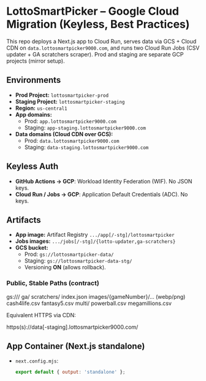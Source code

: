 # LottoSmartPicker – Google Cloud Migration (Keyless, Best Practices)

This repo deploys a Next.js app to Cloud Run, serves data via GCS + Cloud CDN on
`data.lottosmartpicker9000.com`, and runs two Cloud Run Jobs (CSV updater + GA scratchers scraper).
Prod and staging are separate GCP projects (mirror setup).

## Environments

- **Prod Project:** `lottosmartpicker-prod`
- **Staging Project:** `lottosmartpicker-staging`
- **Region:** `us-central1`
- **App domains:**  
  - Prod: `app.lottosmartpicker9000.com`  
  - Staging: `app-staging.lottosmartpicker9000.com`
- **Data domains (Cloud CDN over GCS):**  
  - Prod: `data.lottosmartpicker9000.com`  
  - Staging: `data-staging.lottosmartpicker9000.com`

## Keyless Auth

- **GitHub Actions → GCP**: Workload Identity Federation (WIF). No JSON keys.
- **Cloud Run / Jobs → GCP**: Application Default Credentials (ADC). No keys.

## Artifacts

- **App image:** Artifact Registry `.../app[/-stg]/lottosmartpicker`
- **Jobs images:** `.../jobs[/-stg]/{lotto-updater,ga-scratchers}`
- **GCS bucket:**  
  - Prod: `gs://lottosmartpicker-data/`  
  - Staging: `gs://lottosmartpicker-data-stg/`  
  - Versioning **ON** (allows rollback).

### Public, Stable Paths (contract)

gs://<bucket>/
ga/
scratchers/
index.json
images/{gameNumber}/... (webp/png)
cash4life.csv
fantasy5.csv
multi/
powerball.csv
megamillions.csv


Equivalent HTTPS via CDN:

https(s)://data[-staging].lottosmartpicker9000.com/<same-path>


## App Container (Next.js standalone)

- `next.config.mjs`:
  ```js
  export default { output: 'standalone' };
